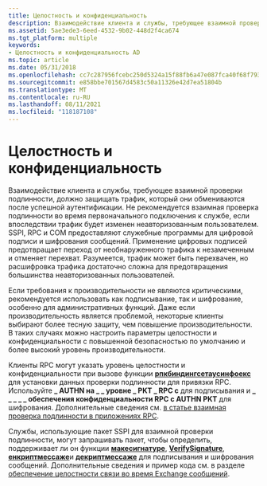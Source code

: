 ```yaml
---
title: Целостность и конфиденциальность
description: Взаимодействие клиента и службы, требующее взаимной проверки подлинности, должно защищать трафик, который они обмениваются после успешной аутентификации.
ms.assetid: 5ae3ede3-6eed-4532-9b02-448d2f4ca674
ms.tgt_platform: multiple
keywords:
- Целостность и конфиденциальность AD
ms.topic: article
ms.date: 05/31/2018
ms.openlocfilehash: cc7c287956fcebc250d5324a15f88fb6a47e087fca40f68f793dd695b47e6719
ms.sourcegitcommit: e858bbe701567d4583c50a11326e42d7ea51804b
ms.translationtype: MT
ms.contentlocale: ru-RU
ms.lasthandoff: 08/11/2021
ms.locfileid: "118187108"
---
```

# <a name="integrity-and-privacy"></a>Целостность и конфиденциальность

Взаимодействие клиента и службы, требующее взаимной проверки подлинности, должно защищать трафик, который они обмениваются после успешной аутентификации. Не рекомендуется взаимная проверка подлинности во время первоначального подключения к службе, если впоследствии трафик будет изменен неавторизованным пользователем. SSPI, RPC и COM предоставляют служебные программы для цифровой подписи и шифрования сообщений. Применение цифровых подписей предотвращает переход от необнаруженного трафика к незамеченным и отменяет перехват. Разумеется, трафик может быть перехвачен, но расшифровка трафика достаточно сложна для предотвращения большинства неавторизованных пользователей.

Если требования к производительности не являются критическими, рекомендуется использовать как подписывание, так и шифрование, особенно для административных функций. Даже если производительность является проблемой, некоторые клиенты выбирают более тесную защиту, чем повышение производительности. В таких случаях можно настроить параметры целостности и конфиденциальности с повышенной безопасностью по умолчанию и более высокий уровень производительности.

Клиенты RPC могут указать уровень целостности и конфиденциальности при вызове функции [**рпкбиндингсетаусинфоекс**](/windows/desktop/api/rpcdce/nf-rpcdce-rpcbindingsetauthinfoexa) для установки данных проверки подлинности для привязки RPC. Используйте **\_ AUTHN на \_ \_ уровне \_ PKT \_ RPC c** для подписывания и **\_ \_ \_ \_ \_ обеспечения конфиденциальности RPC c AUTHN PKT** для шифрования. Дополнительные сведения см. [в статье взаимная проверка подлинности в приложениях RPC](mutual-authentication-in-rpc-applications.md).

Службы, использующие пакет SSPI для взаимной проверки подлинности, могут запрашивать пакет, чтобы определить, поддерживает ли он функции [**макесигнатуре**](/windows/desktop/api/sspi/nf-sspi-makesignature), [**VerifySignature**](/windows/desktop/api/sspi/nf-sspi-verifysignature), [**енкриптмессаже**](../SecAuthN/encryptmessage--general.md)и [**декриптмессаже**](../SecAuthN/decryptmessage--general.md) для подписывания и шифрования сообщений. Дополнительные сведения и пример кода см. в разделе [обеспечение целостности связи во время Exchange сообщений](/windows/desktop/SecAuthN/ensuring-communication-integrity-during-message-exchange).

 

 